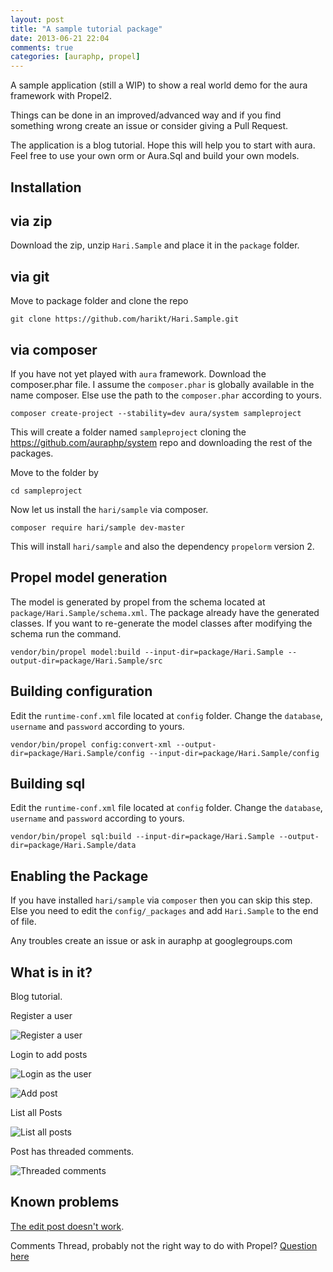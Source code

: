 ```yaml
---
layout: post
title: "A sample tutorial package"
date: 2013-06-21 22:04
comments: true
categories: [auraphp, propel]
---
```


A sample application (still a WIP) to show a real world demo for the aura framework with Propel2.

Things can be done in an improved/advanced way and if you find something wrong create an issue or 
consider giving a Pull Request.

The application is a blog tutorial. Hope this will help you to start with aura. Feel free to use your own orm
or Aura.Sql and build your own models.

Installation
------------

via zip
-------

Download the zip, unzip `Hari.Sample` and place it in the `package` folder.

via git
-------

Move to package folder and clone the repo

```
git clone https://github.com/harikt/Hari.Sample.git
```

via composer
------------

If you have not yet played with `aura` framework. Download the composer.phar file. I assume the `composer.phar` is 
globally available in the name composer. Else use the path to the `composer.phar` according to yours.

```
composer create-project --stability=dev aura/system sampleproject
```

This will create a folder named `sampleproject` cloning the https://github.com/auraphp/system repo and downloading 
the rest of the packages.

Move to the folder by 

```
cd sampleproject
```

Now let us install the `hari/sample` via composer.

```
composer require hari/sample dev-master
```

This will install `hari/sample` and also the dependency `propelorm` version 2.


Propel model generation
-----------------------

The model is generated by propel from the schema located at `package/Hari.Sample/schema.xml`. 
The package already have the generated classes. If you want to re-generate the model classes 
after modifying the schema run the command.

```
vendor/bin/propel model:build --input-dir=package/Hari.Sample --output-dir=package/Hari.Sample/src
```

Building configuration
----------------------

Edit the `runtime-conf.xml` file located at `config` folder. Change the `database`, `username` and `password`
according to yours.

```
vendor/bin/propel config:convert-xml --output-dir=package/Hari.Sample/config --input-dir=package/Hari.Sample/config
```

Building sql
------------

Edit the `runtime-conf.xml` file located at `config` folder. Change the `database`, `username` and `password`
according to yours.

```
vendor/bin/propel sql:build --input-dir=package/Hari.Sample --output-dir=package/Hari.Sample/data
```

Enabling the Package
--------------------

If you have installed `hari/sample` via `composer` then you can skip this step.
Else you need to edit the `config/_packages` and add `Hari.Sample` to the end of file.


Any troubles create an issue or ask in auraphp at googlegroups.com

What is in it?
--------------
Blog tutorial.

Register a user

![Register a user](https://github.com/harikt/Hari.Sample/raw/master/web/img/register.png)

Login to add posts

![Login as the user](https://github.com/harikt/Hari.Sample/raw/master/web/img/login.png)

![Add post](https://github.com/harikt/Hari.Sample/raw/master/web/img/add-post.png)

List all Posts

![List all posts](https://github.com/harikt/Hari.Sample/raw/master/web/img/posts.png)

Post has threaded comments.

![Threaded comments](https://github.com/harikt/Hari.Sample/raw/master/web/img/comments.png)

Known problems
--------------

[The edit post doesn't work][].

Comments Thread, probably not the right way to do with Propel? [Question here][]
    
[The edit post doesn't work]: https://groups.google.com/d/msg/propel-users/x6PH_DwLtVE/H84o1cu4W4kJ

[Question here]: https://groups.google.com/d/msg/propel-users/d8p-nw_4x4A/YYpkcP-EqUkJ
